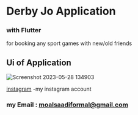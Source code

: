 # Derby Jo Application
### with Flutter
for booking any sport games with new/old friends


## Ui of Application 

![Screenshot 2023-05-28 134903](https://github.com/mohammadAlsaadi/DerbyJo/assets/118960271/f9500c82-11f9-4445-86cc-cf234fc01554)



[instagram](https://instagram.com/mo_als3di?igshid=MzRlODBiNWFlZA==) -my instagram account
### my Email : moalsaadiformal@gmail.com
